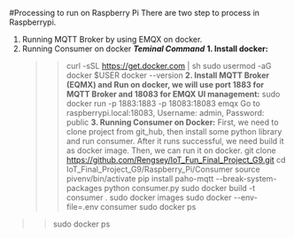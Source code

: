 #Processing to run on Raspberry Pi
There are two step to process in Raspberrypi.
1. Running MQTT Broker by using EMQX on docker.
2. Running Consumer on docker
*****Teminal Command*****
**1. Install docker:**
   >> curl -sSL https://get.docker.com | sh
   >> sudo usermod -aG docker $USER
   >> docker --version
**2.  Install MQTT Broker (EQMX) and Run on docker, we will use port 1883 for MQTT Broker and 18083 for EMQX UI management:**
   >> sudo docker run -p 1883:1883 -p 18083:18083 emqx
   >> Go to raspberrypi.local:18083, Username: admin, Password: public
**3. Running Consumer on Docker:**
  First, we need to clone project from git_hub, then install some python library and run consumer. After it runs successful, we need build it as docker image. Then, we can run it on docker.
   >> git clone https://github.com/Rengsey/IoT_Fun_Final_Project_G9.git
   >> cd IoT_Final_Project_G9/Raspberry_Pi/Consumer
   >> source pivenv/bin/activate 
   >> pip install paho-mqtt --break-system-packages
   >> python consumer.py
   >> sudo docker build -t consumer . 
   >> sudo docker images
   >> sudo docker --env-file=.env consumer
   >> sudo docker ps
>   >    sudo docker ps
